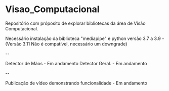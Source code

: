 # Visao_Computacional
Repositório com próposito de explorar bibliotecas da área de Visão Computacional.

Necessário instalação da biblioteca "mediapipe" e python versão 3.7 a 3.9 - (Versão 3.11 Não é compatível, necessário um downgrade)

--

Detector de Mãos - Em andamento
Detector Geral. - Em andamento 

--

Publicação de vídeo demonstrando funcionalidade - Em andamento
